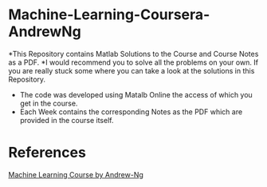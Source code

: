 # Machine-Learning-Coursera-AndrewNg
*This Repository contains Matlab Solutions to the Course and Course Notes as a PDF. 
*I would recommend you to solve all the problems on your own. If you are really stuck some where you can take a look at the solutions in this Repository.
* The code was developed using Matalb Online the access of which you get in the course.
* Each Week contains the corresponding Notes as the PDF which are provided in the course itself.

# References
[Machine Learning Course by Andrew-Ng](https://www.coursera.org/learn/machine-learning)
